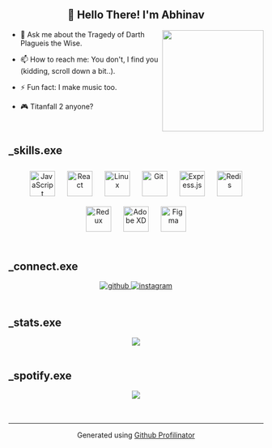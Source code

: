 ## <div align="center">👋 Hello There! I'm Abhinav</div>  
  

<div align="right">
<img src="https://media.giphy.com/media/nIlgTxY29wJuU/giphy.gif" align="right" height="200" width="200" />
</div>  
  

- 💬 Ask me about the Tragedy of Darth Plagueis the Wise.  
  

- 📫 How to reach me: You don't, I find you (kidding, scroll down a bit..).  
  

- ⚡ Fun fact: I make music too.  
  

- 🎮 Titanfall 2 anyone?  
  

<br/>  


## _skills.exe  
<div align="center">  
<img style="margin: 10px" src="https://profilinator.rishav.dev/skills-assets/javascript-original.svg" alt="JavaScript" height="50" />  
<img style="margin: 10px" src="https://profilinator.rishav.dev/skills-assets/react-original-wordmark.svg" alt="React" height="50" />  
<img style="margin: 10px" src="https://profilinator.rishav.dev/skills-assets/linux-original.svg" alt="Linux" height="50" />  
<img style="margin: 10px" src="https://profilinator.rishav.dev/skills-assets/git-scm-icon.svg" alt="Git" height="50" />  
<img style="margin: 10px" src="https://profilinator.rishav.dev/skills-assets/express-original-wordmark.svg" alt="Express.js" height="50" />  
<img style="margin: 10px" src="https://profilinator.rishav.dev/skills-assets/redis-original-wordmark.svg" alt="Redis" height="50" />  
<img style="margin: 10px" src="https://profilinator.rishav.dev/skills-assets/redux-original.svg" alt="Redux" height="50" />  
<img style="margin: 10px" src="https://profilinator.rishav.dev/skills-assets/adobexd.png" alt="Adobe XD" height="50" />  
<img style="margin: 10px" src="https://profilinator.rishav.dev/skills-assets/figma-icon.svg" alt="Figma" height="50" />  
</div>  

<br/>  


## _connect.exe
<div align="center">
<a href="https://github.com/vrezn0v" target="_blank">
<img src=https://img.shields.io/badge/github-%2324292e.svg?&style=for-the-badge&logo=github&logoColor=white alt=github style="margin-bottom: 5px;" />
</a>
<a href="https://instagram.com/rzwshre._" target="_blank">
<img src=https://img.shields.io/badge/instagram-%23000000.svg?&style=for-the-badge&logo=instagram&logoColor=white alt=instagram style="margin-bottom: 5px;" />
</a>  
</div>  
  

<br/>  


## _stats.exe 
<div align="center"><img src="https://github-readme-stats.vercel.app/api?username=vrezn0v&show_icons=true&count_private=true&hide_border=true" align="center" /></div>  

<br/>  


## _spotify.exe  
<div align="center"><img src="https://spotify-github-profile.vercel.app/api/view?uid=lk4c4zyxs4nepqevilaezuexq&cover_image=true&theme=default" /></div>  

<br/>  


<br />

----
<div align="center">Generated using <a href="https://profilinator.rishav.dev/" target="_blank">Github Profilinator</a></div>
